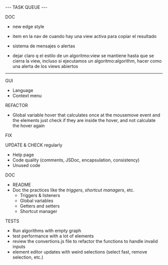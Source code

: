 
--- TASK QUEUE ---

DOC
- new edge style

- item en la nav de cuando hay una view activa para copiar el resultado
- sistema de mensajes o alertas
- dejar claro q el estilo de un algoritmo:view se mantiene hasta que se cierra la view, incluso si ejecutamos un algoritmo:algorithm, hacer como una alerta de los views abiertos

------------------

GUI
  - Language
  - Context menu

REFACTOR 
  - Global variable hover that calculates once at the mousemove event and the elements just check if they are inside the hover, and not calculate the hover again

FIX

UPDATE & CHECK regularly
  - Help page
  - Code quality (comments, JSDoc, encapsulation, consistency)
  - Unused code

DOC
  - README
  - Doc the practices like the *triggers*, *shortcut managers*, etc.
    - Triggers & listeners
    - Global variables
    - Getters and setters
    - Shortcut manager

TESTS
  - Run algorithms with empty graph
  - test performance with a lot of elements
  - review the convertions.js file to refactor the functions to handle invalid inputs
  - element editor updates with weird selections (select fast, remove selection, etc.)